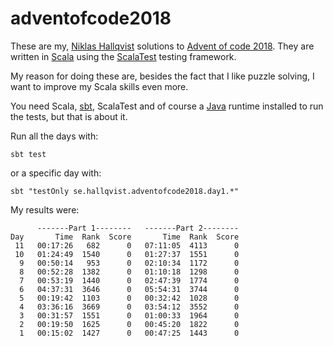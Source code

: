 # adventofcode2018
These are my, [Niklas Hallqvist](https://github.com/niklasha) solutions to
[Advent of code 2018](https://adventofcode.com/2018).
They are written in [Scala](https://scala-lang.org) using the
[ScalaTest](http://scalatest.org) testing framework.

My reason for doing these are, besides the fact that I like puzzle solving, I want to improve my Scala skills even more.

You need Scala, [sbt](https://scala-sbt.org), ScalaTest and of course
a [Java](https://java.com) runtime installed to run the tests, but that is about it.

Run all the days with:
```
sbt test
```

or a specific day with:
```
sbt "testOnly se.hallqvist.adventofcode2018.day1.*"
```

My results were:
```
      -------Part 1--------   -------Part 2--------
Day       Time  Rank  Score       Time  Rank  Score
 11   00:17:26   682      0   07:11:05  4113      0
 10   01:24:49  1540      0   01:27:37  1551      0
  9   00:50:14   953      0   02:10:34  1172      0
  8   00:52:28  1382      0   01:10:18  1298      0
  7   00:53:19  1440      0   02:47:39  1774      0
  6   04:37:31  3646      0   05:54:31  3744      0
  5   00:19:42  1103      0   00:32:42  1028      0
  4   03:36:16  3669      0   03:54:12  3552      0
  3   00:31:57  1551      0   01:00:33  1964      0
  2   00:19:50  1625      0   00:45:20  1822      0
  1   00:15:02  1427      0   00:47:25  1443      0
```

